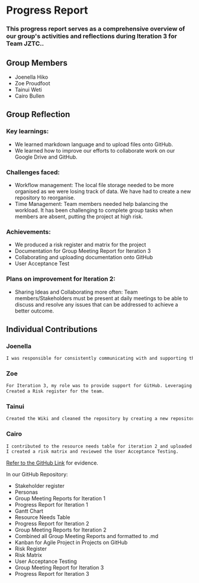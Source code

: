 # Progress Report
### This progress report serves as a comprehensive overview of our group's activities and reflections during Iteration 3 for Team JZTC..

## Group Members
- Joenella Hiko
- Zoe Proudfoot
- Tainui Weti
- Cairo Bullen

## Group Reflection
### Key learnings: 
- We learned  markdown language and to upload files onto GitHub. 
- We learned how to improve our efforts to collaborate work on our Google Drive and GitHub. 

### Challenges faced: 
- Workflow management: The local file storage needed to be more organised as we were losing track of data. We have had to create a new repository to reorganise. 
- Time Management: Team members needed help balancing the workload. It has been challenging to complete group tasks when members are absent, putting the project at high risk. 

### Achievements:
- We produced a risk register and matrix for the project
- Documentation for Group Meeting Report for Iteration 3
- Collaborating and uploading documentation onto GitHub 
- User Acceptance Test 

### Plans on improvement for Iteration 2:
- Sharing Ideas and Collaborating more often: Team members/Stakeholders must be present at daily meetings to be able to discuss and resolve any issues that can be addressed to achieve a better outcome.  

## Individual Contributions

### Joenella 
~~~md
I was responsible for consistently communicating with and supporting the team to ensure the completion of tasks for all stages of the final handover through email, chat, or face-to-face interactions. I also created and maintained documentation for all stages in our Google drive to be uploaded to GitHub. Additionally, I assisted with group meeting reports and created the readme in GitHub. 
~~~

### Zoe
~~~md
For Iteration 3, my role was to provide support for GitHub. Leveraging my previous experience, I assisted team members by demonstrating how to use the platform, upload files, and create pull requests. 
Created a Risk register for the team.
~~~

### Tainui
~~~md
Created the Wiki and cleaned the repository by creating a new repository. I converted all the group meeting reports to markdown and added content and reference in our wiki.
~~~

### Cairo
~~~md
I contributed to the resource needs table for iteration 2 and uploaded some files to the group’s repository on GitHub. 
I created a risk matrix and reviewed the User Acceptance Testing. 
~~~

[Refer to the GitHub Link](https://github.com/zoeannp/jztc_group_project) for evidence.

In our GitHub Repository:
- Stakeholder register 
- Personas
- Group Meeting Reports for Iteration 1
- Progress Report for Iteration 1
- Gantt Chart 
- Resource Needs Table 
- Progress Report for Iteration 2
- Group Meeting Reports for Iteration 2
- Combined all Group Meeting Reports and formatted to .md 
- Kanban for Agile Project in Projects on GitHub
- Risk Register
- Risk Matrix 
- User Acceptance Testing 
- Group Meeting Report for Iteration 3 
- Progress Report for Iteration 3 
